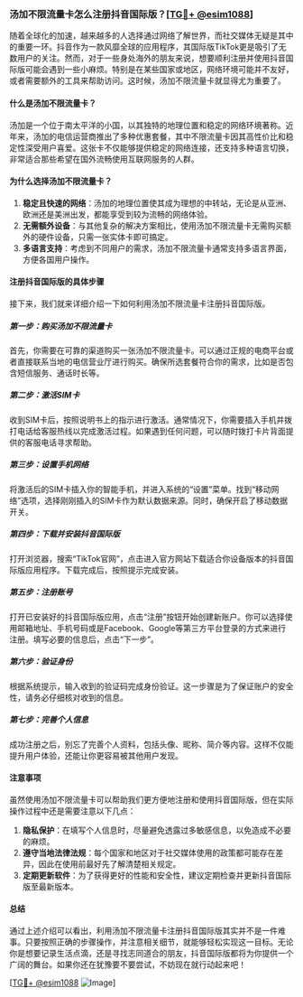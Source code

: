 ### 汤加不限流量卡怎么注册抖音国际版？[[TG💪+ @esim1088](https://t.me/s/esim1088)]

随着全球化的加速，越来越多的人选择通过网络了解世界，而社交媒体无疑是其中的重要一环。抖音作为一款风靡全球的应用程序，其国际版TikTok更是吸引了无数用户的关注。然而，对于一些身处海外的朋友来说，想要顺利注册并使用抖音国际版可能会遇到一些小麻烦。特别是在某些国家或地区，网络环境可能并不友好，或者需要额外的工具来帮助访问。这时候，汤加不限流量卡就显得尤为重要了。

#### 什么是汤加不限流量卡？

汤加是一个位于南太平洋的小国，以其独特的地理位置和稳定的网络环境著称。近年来，汤加的电信运营商推出了多种优惠套餐，其中不限流量卡因其高性价比和稳定性深受用户喜爱。这张卡不仅能够提供稳定的网络连接，还支持多种语言切换，非常适合那些希望在国外流畅使用互联网服务的人群。

#### 为什么选择汤加不限流量卡？

1. **稳定且快速的网络**：汤加的地理位置使其成为理想的中转站，无论是从亚洲、欧洲还是美洲出发，都能享受到较为流畅的网络体验。
2. **无需额外设备**：与其他复杂的解决方案相比，使用汤加不限流量卡无需购买额外的硬件设备，只需一张实体卡即可搞定。
3. **多语言支持**：考虑到不同用户的需求，汤加不限流量卡通常支持多语言界面，方便各国用户操作。

#### 注册抖音国际版的具体步骤

接下来，我们就来详细介绍一下如何利用汤加不限流量卡注册抖音国际版。

##### 第一步：购买汤加不限流量卡

首先，你需要在可靠的渠道购买一张汤加不限流量卡。可以通过正规的电商平台或者直接联系当地的电信营业厅进行购买。确保所选套餐符合你的需求，比如是否包含短信服务、通话时长等。

##### 第二步：激活SIM卡

收到SIM卡后，按照说明书上的指示进行激活。通常情况下，你需要插入手机并拨打电话给客服热线以完成激活过程。如果遇到任何问题，可以随时拨打卡片背面提供的客服电话寻求帮助。

##### 第三步：设置手机网络

将激活后的SIM卡插入你的智能手机，并进入系统的“设置”菜单。找到“移动网络”选项，选择刚刚插入的SIM卡作为默认数据来源。同时，确保开启了移动数据开关。

##### 第四步：下载并安装抖音国际版

打开浏览器，搜索“TikTok官网”，点击进入官方网站下载适合你设备版本的抖音国际版应用程序。下载完成后，按照提示完成安装。

##### 第五步：注册账号

打开已安装好的抖音国际版应用，点击“注册”按钮开始创建新账户。你可以选择使用邮箱地址、手机号码或是Facebook、Google等第三方平台登录的方式来进行注册。填写必要的信息后，点击“下一步”。

##### 第六步：验证身份

根据系统提示，输入收到的验证码完成身份验证。这一步骤是为了保证账户的安全性，请务必仔细核对收到的信息。

##### 第七步：完善个人信息

成功注册之后，别忘了完善个人资料，包括头像、昵称、简介等内容。这样不仅能提升用户体验，还能让你更容易被其他用户发现。

#### 注意事项

虽然使用汤加不限流量卡可以帮助我们更方便地注册和使用抖音国际版，但在实际操作过程中还是需要注意以下几点：

1. **隐私保护**：在填写个人信息时，尽量避免透露过多敏感信息，以免造成不必要的麻烦。
2. **遵守当地法律法规**：每个国家和地区对于社交媒体使用的政策都可能存在差异，因此在使用前最好先了解清楚相关规定。
3. **定期更新软件**：为了获得更好的性能和安全性，建议定期检查并更新抖音国际版至最新版本。

#### 总结

通过上述介绍可以看出，利用汤加不限流量卡注册抖音国际版其实并不是一件难事。只要按照正确的步骤操作，并注意相关细节，就能够轻松实现这一目标。无论你是想要记录生活点滴，还是寻找志同道合的朋友，抖音国际版都将为你提供一个广阔的舞台。如果你还在犹豫要不要尝试，不妨现在就行动起来吧！

[[TG💪+ @esim1088](https://t.me/s/esim1088) ![Image](https://i.postimg.cc/4NQfJmqS/Snipaste-2025-05-13-00-14-12.png)]